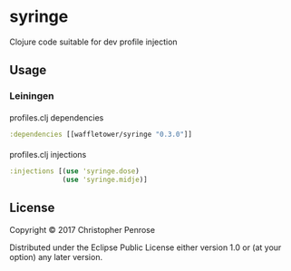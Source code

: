 # syringe

Clojure code suitable for dev profile injection

## Usage

### Leiningen

####
profiles.clj dependencies
```clojure
:dependencies [[waffletower/syringe "0.3.0"]]
```

####
profiles.clj injections
```clojure
:injections [(use 'syringe.dose)
             (use 'syringe.midje)]
```

## License

Copyright © 2017 Christopher Penrose

Distributed under the Eclipse Public License either version 1.0 or (at
your option) any later version.
